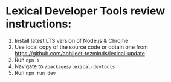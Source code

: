 # Lexical Developer Tools review instructions:

1. Install latest LTS version of Node.js & Chrome
2. Use local copy of the source code or obtain one from https://github.com/abhijeet-tezminds/lexical-update
3. Run `npm i`
4. Navigate to `/packages/lexical-devtools`
5. Run `npm run dev`
